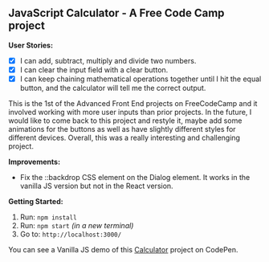 ## JavaScript Calculator -  A Free Code Camp project

**User Stories:**
- [x] I can add, subtract, multiply and divide two numbers.
- [x] I can clear the input field with a clear button.
- [x] I can keep chaining mathematical operations together until I hit the equal
 button, and the calculator will tell me the correct output.

This is the 1st of the Advanced Front End projects on FreeCodeCamp and it 
involved working with more user inputs than prior projects. In the future, I 
would like to come back to this project and restyle it, maybe add some 
animations for the buttons as well as have slightly different styles for 
different devices. Overall, this was a really interesting and challenging 
project. 

**Improvements:**
- Fix the ::backdrop CSS element on the Dialog element. It works in the vanilla
JS version but not in the React version.

**Getting Started:**
 1. Run: `npm install`
 2. Run: `npm start` _(in a new terminal)_
 3. Go to: `http://localhost:3000/`

You can see a Vanilla JS demo of this 
[Calculator](https://codepen.io/Pagey/pen/WdXejZ) project on CodePen.